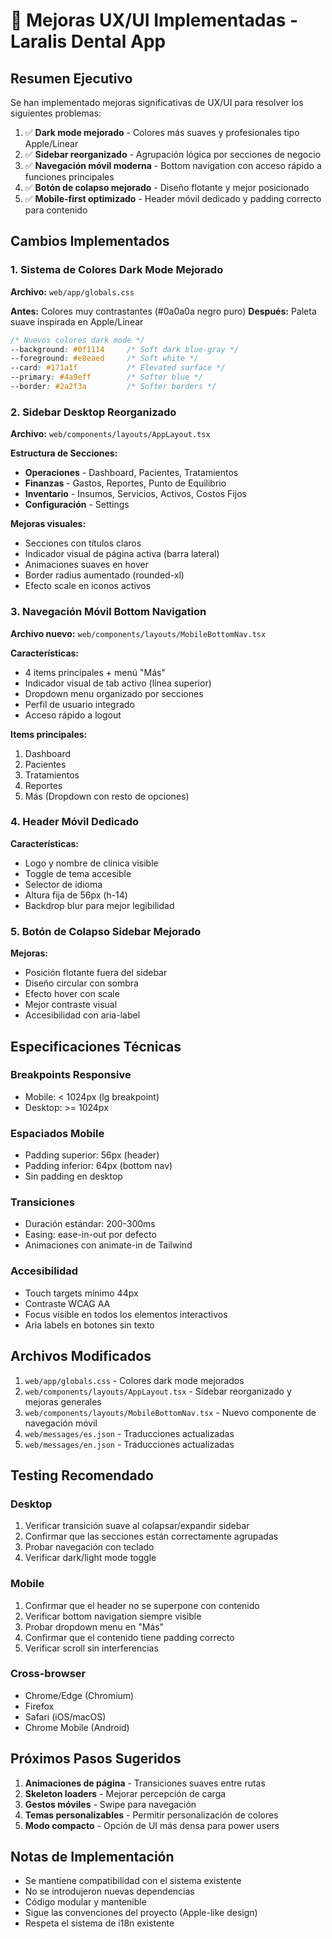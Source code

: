 # 🎨 Mejoras UX/UI Implementadas - Laralis Dental App

## Resumen Ejecutivo

Se han implementado mejoras significativas de UX/UI para resolver los siguientes problemas:
1. ✅ **Dark mode mejorado** - Colores más suaves y profesionales tipo Apple/Linear
2. ✅ **Sidebar reorganizado** - Agrupación lógica por secciones de negocio
3. ✅ **Navegación móvil moderna** - Bottom navigation con acceso rápido a funciones principales
4. ✅ **Botón de colapso mejorado** - Diseño flotante y mejor posicionado
5. ✅ **Mobile-first optimizado** - Header móvil dedicado y padding correcto para contenido

## Cambios Implementados

### 1. Sistema de Colores Dark Mode Mejorado

**Archivo:** `web/app/globals.css`

**Antes:** Colores muy contrastantes (#0a0a0a negro puro)
**Después:** Paleta suave inspirada en Apple/Linear

```css
/* Nuevos colores dark mode */
--background: #0f1114     /* Soft dark blue-gray */
--foreground: #e8eaed     /* Soft white */
--card: #171a1f           /* Elevated surface */
--primary: #4a9eff        /* Softer blue */
--border: #2a2f3a         /* Softer borders */
```

### 2. Sidebar Desktop Reorganizado

**Archivo:** `web/components/layouts/AppLayout.tsx`

**Estructura de Secciones:**
- **Operaciones** - Dashboard, Pacientes, Tratamientos
- **Finanzas** - Gastos, Reportes, Punto de Equilibrio
- **Inventario** - Insumos, Servicios, Activos, Costos Fijos
- **Configuración** - Settings

**Mejoras visuales:**
- Secciones con títulos claros
- Indicador visual de página activa (barra lateral)
- Animaciones suaves en hover
- Border radius aumentado (rounded-xl)
- Efecto scale en iconos activos

### 3. Navegación Móvil Bottom Navigation

**Archivo nuevo:** `web/components/layouts/MobileBottomNav.tsx`

**Características:**
- 4 items principales + menú "Más"
- Indicador visual de tab activo (línea superior)
- Dropdown menu organizado por secciones
- Perfil de usuario integrado
- Acceso rápido a logout

**Items principales:**
1. Dashboard
2. Pacientes  
3. Tratamientos
4. Reportes
5. Más (Dropdown con resto de opciones)

### 4. Header Móvil Dedicado

**Características:**
- Logo y nombre de clínica visible
- Toggle de tema accesible
- Selector de idioma
- Altura fija de 56px (h-14)
- Backdrop blur para mejor legibilidad

### 5. Botón de Colapso Sidebar Mejorado

**Mejoras:**
- Posición flotante fuera del sidebar
- Diseño circular con sombra
- Efecto hover con scale
- Mejor contraste visual
- Accesibilidad con aria-label

## Especificaciones Técnicas

### Breakpoints Responsive
- Mobile: < 1024px (lg breakpoint)
- Desktop: >= 1024px

### Espaciados Mobile
- Padding superior: 56px (header)
- Padding inferior: 64px (bottom nav)
- Sin padding en desktop

### Transiciones
- Duración estándar: 200-300ms
- Easing: ease-in-out por defecto
- Animaciones con animate-in de Tailwind

### Accesibilidad
- Touch targets mínimo 44px
- Contraste WCAG AA
- Focus visible en todos los elementos interactivos
- Aria labels en botones sin texto

## Archivos Modificados

1. `web/app/globals.css` - Colores dark mode mejorados
2. `web/components/layouts/AppLayout.tsx` - Sidebar reorganizado y mejoras generales
3. `web/components/layouts/MobileBottomNav.tsx` - Nuevo componente de navegación móvil
4. `web/messages/es.json` - Traducciones actualizadas
5. `web/messages/en.json` - Traducciones actualizadas

## Testing Recomendado

### Desktop
1. Verificar transición suave al colapsar/expandir sidebar
2. Confirmar que las secciones están correctamente agrupadas
3. Probar navegación con teclado
4. Verificar dark/light mode toggle

### Mobile
1. Confirmar que el header no se superpone con contenido
2. Verificar bottom navigation siempre visible
3. Probar dropdown menu en "Más"
4. Confirmar que el contenido tiene padding correcto
5. Verificar scroll sin interferencias

### Cross-browser
- Chrome/Edge (Chromium)
- Firefox
- Safari (iOS/macOS)
- Chrome Mobile (Android)

## Próximos Pasos Sugeridos

1. **Animaciones de página** - Transiciones suaves entre rutas
2. **Skeleton loaders** - Mejorar percepción de carga
3. **Gestos móviles** - Swipe para navegación
4. **Temas personalizables** - Permitir personalización de colores
5. **Modo compacto** - Opción de UI más densa para power users

## Notas de Implementación

- Se mantiene compatibilidad con el sistema existente
- No se introdujeron nuevas dependencias
- Código modular y mantenible
- Sigue las convenciones del proyecto (Apple-like design)
- Respeta el sistema de i18n existente